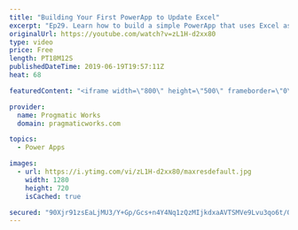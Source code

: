 ```yaml
---
title: "Building Your First PowerApp to Update Excel"
excerpt: "Ep29. Learn how to build a simple PowerApp that uses Excel as a source for updating, inserting and deleting data. Also see how to auto increment a key or a number in PowerApps.  - - - - - - - - - - - - - - - - - - - - - - - - - - - - - - - - - - - - - - - - - - - - - -- - - - - -  - - - - - - - - - -"
originalUrl: https://youtube.com/watch?v=zL1H-d2xx80
type: video
price: Free
length: PT18M12S
publishedDateTime: 2019-06-19T19:57:11Z
heat: 68

featuredContent: "<iframe width=\"800\" height=\"500\" frameborder=\"0\" src=\"https://www.youtube.com/embed/zL1H-d2xx80\" allow=\"accelerometer; autoplay; encrypted-media; gyroscope; picture-in-picture\" allowfullscreen></iframe>"

provider:
  name: Progmatic Works
  domain: pragmaticworks.com

topics:
  - Power Apps

images:
  - url: https://i.ytimg.com/vi/zL1H-d2xx80/maxresdefault.jpg
    width: 1280
    height: 720
    isCached: true

secured: "90Xjr91zsEaLjMU3/Y+Gp/Gcs+n4Y4Nq1zQzMIjkdxaAVTSMVe9Lvu3qo6t/OmVQMEi6ddCa0P0YbSU1kNm8Vdnxso5WVf9c7id+vpQkWiAJaMqrnCBE4ijo8BWgM3VlBCjthHfRab8P+u0zV2FMKxQNZAc88OfP+aza2sxg+Orc4C+HtyBYzFnTalYkOK5YOi8GwV/mFit7YG7sYu+DfIChr6INA6403o3hFT2XE8vnxvGrxZelqsI9jH7TmaaXGfivoufXKabsXbNjH44rPgONNVRb6fTmmoZhpaWBB89+6R5LL6ma1x+vrKLII3CZHiSyat55VjGH7mcN9ZyhYMjL7x/InPqa54nGd70ZlKfo6mbxEVcqllv0idTBOLTsuTUZBezWzfwZEiy4NZQI0pMVutKu2NB0NAI1SOIc5rI=;fmv9ojfcOU9rAc7K1V8CeA=="
---
```


